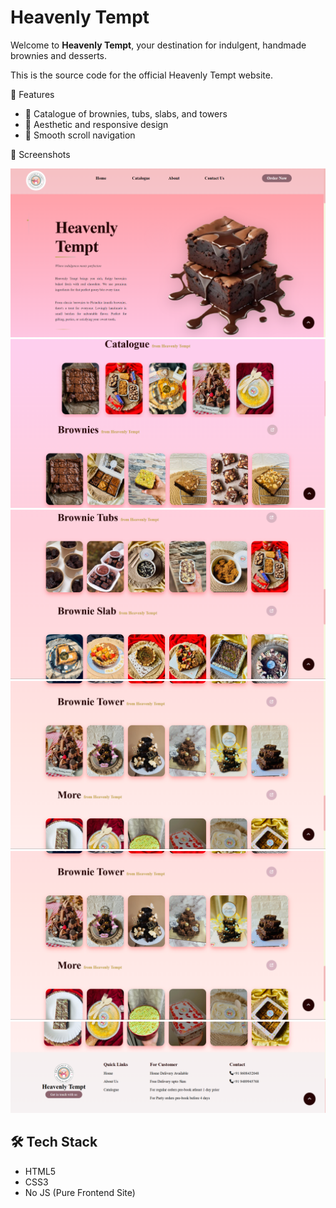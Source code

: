 # Heavenly Tempt

Welcome to **Heavenly Tempt**, your destination for indulgent, handmade brownies and desserts.

This is the source code for the official Heavenly Tempt website.

 🌟 Features

- 🍫 Catalogue of brownies, tubs, slabs, and towers
- 🎨 Aesthetic and responsive design
- 🔗 Smooth scroll navigation

📸 Screenshots

  
![](images/page1.png)
![](images/page2.png)
![](images/page3.png)
![](images/page4.png)
![](images/page4.png)
![](images/page5.png)


## 🛠️ Tech Stack

- HTML5  
- CSS3  
- No JS (Pure Frontend Site)

